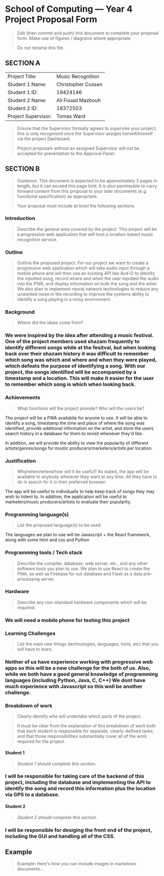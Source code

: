 # School of Computing &mdash; Year 4 Project Proposal Form

> Edit (then commit and push) this document to complete your proposal form.
> Make use of figures / diagrams where appropriate.
>
> Do not rename this file.

## SECTION A

|                     |                   |
|---------------------|-------------------|
|Project Title:       | Music Recognition |
|Student 1 Name:      | Christopher Cussen|
|Student 1 ID:        | 19424146          |
|Student 2 Name:      | Ali Fouad Mazbouh |
|Student 2 ID:        | 18372503          |
|Project Supervisor:  | Tomas Ward        |

> Ensure that the Supervisor formally agrees to supervise your project; this is only recognised once the
> Supervisor assigns herself/himself via the project Dashboard.
>
> Project proposals without an assigned
> Supervisor will not be accepted for presentation to the Approval Panel.

## SECTION B

> Guidance: This document is expected to be approximately 3 pages in length, but it can exceed this page limit.
> It is also permissible to carry forward content from this proposal to your later documents (e.g. functional
> specification) as appropriate.
>
> Your proposal must include *at least* the following sections.


### Introduction

> Describe the general area covered by the project.
This project will be a progressive web application that will host a location-based music recognition service.


### Outline

> Outline the proposed project.
For our project we want to create a progressive web application which will take audio input through a mobile phone and will then use an existing API like Aud-D to identify the inputted song, record where and when the user inputted the audio into the PWA, and display information on both the song and the artist. We also plan to implement neural network technologies to reduce any unwanted noise in the recording to improve the systems ability to identify a song playing in a noisy environment.

### Background

> Where did the ideas come from?
### We were inspired by the idea after attending a music festival. One of the project members used shazam frequently to identify different songs while at the fesitval, but when looking back over their shazam history it was difficult to remember which song was which and where and when they were played, which defeats the purpose of identifying a song. With our project, the songs identified will be accompanied by a timestamp and a location. This will make it easier for the user to remember which song is which when looking back.
### Achievements

> What functions will the project provide? Who will the users be?
> 
The project will be a PWA availablle for anyone to use. It will be able to identify a song, timestamp the time and place of where the song was identified, provide additional information on the artist, and store the users search history in a database for them to revisit whenever they'd like.

In addition, we will provide the ability to view the popularity of different artists/genres/songs for mustic producers/marketers/artists per location. 

### Justification

> Why/when/where/how will it be useful?
As stated, the app will be available to anybody wherever they want at any time. All they have to do is search for it in their preferred browser. 

The app will be useful to individualls to help keep track of songs they may wish to listent to. In addition, the application will be useful to marketers/music producers/artists to evaluate their popularity. 

### Programming language(s)

> List the proposed language(s) to be used.

The languages we plan to use will be Javascript + the React framework, along with some html and css and Python

### Programming tools / Tech stack

> Describe the compiler, database, web server, etc., and any other software tools you plan to use.
We plan to use React to create the PWA, as well as Firebase for out database and Flask as a data pre-processing server. 

### Hardware

> Describe any non-standard hardware components which will be required.
### We will need a mobile phone for testing this project
### Learning Challenges

> List the main new things (technologies, languages, tools, etc) that you will have to learn.
### Neither of us have experience working with progressive web apps so this will be a new challenge for the both of us. Also, while we both have a good general knowledge of programming languages (including Python, Java, C, C++) We dont have much experience with Javascript so this woll be another challenge.

### Breakdown of work

> Clearly identify who will undertake which parts of the project.
>
> It must be clear from the explanation of this breakdown of work both that each student is responsible for
> separate, clearly-defined tasks, and that those responsibilities substantially cover all of the work required
> for the project.

#### Student 1

> *Student 1 should complete this section.*
### I will be responsible for taking care of the backend of this project, including the database and implementing the API to identify the song and record this information plus the location via GPS to a database.

#### Student 2

> *Student 2 should complete this section.*
### I will be responsible for desiging the front end of the project, including the GUI and handling all of the CSS.

## Example

> Example: Here's how you can include images in markdown documents...
